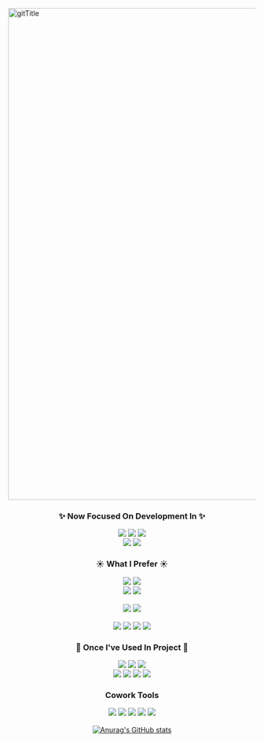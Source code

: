 <img width="1000" alt="gitTitle" src="https://user-images.githubusercontent.com/100738591/205424448-858abbb8-daf1-4255-9114-211e92513354.png">
<div align="center">
  
  ### ✨ Now Focused On Development In ✨
  <img src="https://img.shields.io/badge/Spring Boot-6DB33F?style=flat-square&logo=Spring Boot&logoColor=white"/>
  <img src="https://img.shields.io/badge/IntelliJ IDEA-000000?style=flat-square&logo=IntelliJ IDEA&logoColor=white"/>
  <img src="https://img.shields.io/badge/Linux 1,2-FCC624?style=flat-square&logo=Linux&logoColor=black">
  <br>
  <img src="https://img.shields.io/badge/Docker-FCC624?style=flat-square&logo=docker&logoColor=blue">
  <img src="https://img.shields.io/badge/Jenkins-D24939?style=flat-square&logo=Jenkins&logoColor=white">
  

  ### ☀️ What I Prefer ☀️
  <img src="https://img.shields.io/badge/Spring Boot-6DB33F?style=flat-square&logo=Spring Boot&logoColor=white"/>
  <img src="https://img.shields.io/badge/IntelliJ IDEA-000000?style=flat-square&logo=IntelliJ IDEA&logoColor=white"/>
  <br>
  <img src="https://img.shields.io/badge/Amazon EC2-FF9900?style=flat-square&logo=Amazon EC2&logoColor=white"/>
  <img src="https://img.shields.io/badge/Amazon Rds-527FFF?style=flat-square&logo=amazonrds&logoColor=white"/>
  <br>
  <br>
  <img src="https://img.shields.io/badge/Linux 1,2-FCC624?style=flat-square&logo=Linux&logoColor=black">
  <img src="https://img.shields.io/badge/Ubuntu 20.04LTS-E95420?style=flat-square&logo=ubuntu&logoColor=black">
  <br>
  <br>
  <img src="https://img.shields.io/badge/Mariadb-003545?style=flat-square&logo=Mariadb&logoColor=white">
  <img src="https://img.shields.io/badge/MySQL-4479A1?style=flat-square&logo=MySQL&logoColor=white"/>
  <img src="https://img.shields.io/badge/Redis-DC382D?style=flat-square&logo=redis&logoColor=white">
  <img src="https://img.shields.io/badge/Rbbitmq-FF6600?style=flat-square&logo=rabbitmq&logoColor=white">
  <br>
  
  
  ### 🥈 Once I've Used In Project 🥈
  <img src="https://img.shields.io/badge/Eclipse IDE-2C2255?style=flat-square&logo=Eclipse IDE&logoColor=white"/>
  <img src="https://img.shields.io/badge/Raspberry Pi4-A22846?style=flat-square&logo=Raspberry Pi&logoColor=white"/>
  <img src="https://img.shields.io/badge/Node-RED-8F0000?style=flat-square&logo=Node-RED&logoColor=white"/>
  <br>
  <img src="https://img.shields.io/badge/C-A8B9CC?style=flat-square&logo=C&logoColor=white"/>
  <img src="https://img.shields.io/badge/C++-00599C?style=flat-square&logo=C%2B%2B&logoColor=white"/>
  <img src="https://img.shields.io/badge/HTML5-E34F26?style=flat-square&logo=HTML5&logoColor=white"/>
  <img src="https://img.shields.io/badge/CSS3-1572B6?style=flat-square&logo=CSS3&logoColor=white"/>
  
  ### Cowork Tools
  <img src="https://img.shields.io/badge/GitHub-181717?style=flat-square&logo=GitHub&logoColor=white"/> <img src="https://img.shields.io/badge/Sourcetree-0052CC?style=flat-square&logo=Sourcetree&logoColor=white"/>
  <img src="https://img.shields.io/badge/Postman-FF6C37?style=flat-square&logo=Postman&logoColor=white"/> <img src="https://img.shields.io/badge/Notion-000000?style=flat-square&logo=Notion&logoColor=white"/> <img src="https://img.shields.io/badge/Slack-4A154B?style=flat-square&logo=Slack&logoColor=white"/>
  <br>
  <br>
  [![Anurag's GitHub stats](https://github-readme-stats.vercel.app/api?username=leemj123)](https://github.com/leemj123/github-readme-stats)

</div>
